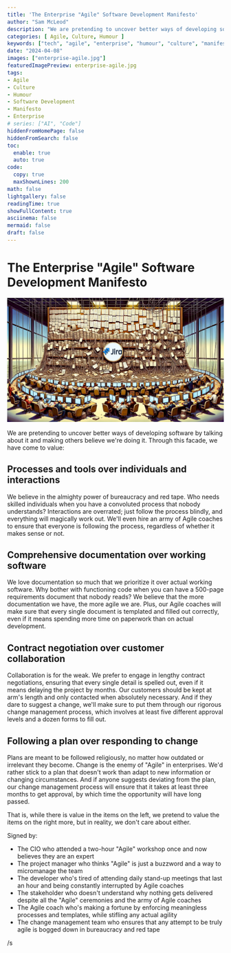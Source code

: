 ```yaml
---
title: 'The Enterprise "Agile" Software Development Manifesto'
author: "Sam McLeod"
description: "We are pretending to uncover better ways of developing software by talking about it and making others believe we're doing it. Through this facade, we have come to value: Processes and tools over individuals and interactions, Comprehensive documentation over working software, Contract negotiation over customer collaboration, Following a plan over responding to change."
categories: [ Agile, Culture, Humour ]
keywords: ["tech", "agile", "enterprise", "humour", "culture", "manifesto", "software development"]
date: "2024-04-08"
images: ["enterprise-agile.jpg"]
featuredImagePreview: enterprise-agile.jpg
tags:
- Agile
- Culture
- Humour
- Software Development
- Manifesto
- Enterprise
# series: ["AI", "Code"]
hiddenFromHomePage: false
hiddenFromSearch: false
toc:
  enable: true
  auto: true
code:
  copy: true
  maxShownLines: 200
math: false
lightgallery: false
readingTime: true
showFullContent: true
asciinema: false
mermaid: false
draft: false
---
```


# The Enterprise "Agile" Software Development Manifesto

![](enterprise-agile.jpg)

We are pretending to uncover better ways of developing software by talking about it and making others believe we're doing it. Through this facade, we have come to value:

## Processes and tools over individuals and interactions

We believe in the almighty power of bureaucracy and red tape. Who needs skilled individuals when you have a convoluted process that nobody understands? Interactions are overrated; just follow the process blindly, and everything will magically work out. We'll even hire an army of Agile coaches to ensure that everyone is following the process, regardless of whether it makes sense or not.

<!-- more -->

## Comprehensive documentation over working software

We love documentation so much that we prioritize it over actual working software. Why bother with functioning code when you can have a 500-page requirements document that nobody reads? We believe that the more documentation we have, the more agile we are. Plus, our Agile coaches will make sure that every single document is templated and filled out correctly, even if it means spending more time on paperwork than on actual development.

## Contract negotiation over customer collaboration

Collaboration is for the weak. We prefer to engage in lengthy contract negotiations, ensuring that every single detail is spelled out, even if it means delaying the project by months. Our customers should be kept at arm's length and only contacted when absolutely necessary. And if they dare to suggest a change, we'll make sure to put them through our rigorous change management process, which involves at least five different approval levels and a dozen forms to fill out.

## Following a plan over responding to change

Plans are meant to be followed religiously, no matter how outdated or irrelevant they become. Change is the enemy of "Agile" in enterprises. We'd rather stick to a plan that doesn't work than adapt to new information or changing circumstances. And if anyone suggests deviating from the plan, our change management process will ensure that it takes at least three months to get approval, by which time the opportunity will have long passed.

That is, while there is value in the items on the left, we pretend to value the items on the right more, but in reality, we don't care about either.

Signed by:

- The CIO who attended a two-hour "Agile" workshop once and now believes they are an expert
- The project manager who thinks "Agile" is just a buzzword and a way to micromanage the team
- The developer who's tired of attending daily stand-up meetings that last an hour and being constantly interrupted by Agile coaches
- The stakeholder who doesn't understand why nothing gets delivered despite all the "Agile" ceremonies and the army of Agile coaches
- The Agile coach who's making a fortune by enforcing meaningless processes and templates, while stifling any actual agility
- The change management team who ensures that any attempt to be truly agile is bogged down in bureaucracy and red tape

/s
